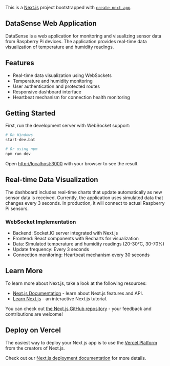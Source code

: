 This is a [Next.js](https://nextjs.org) project bootstrapped with [`create-next-app`](https://github.com/vercel/next.js/tree/canary/packages/create-next-app).

## DataSense Web Application

DataSense is a web application for monitoring and visualizing sensor data from Raspberry Pi devices. The application provides real-time data visualization of temperature and humidity readings.

## Features

- Real-time data visualization using WebSockets
- Temperature and humidity monitoring
- User authentication and protected routes
- Responsive dashboard interface
- Heartbeat mechanism for connection health monitoring

## Getting Started

First, run the development server with WebSocket support:

```bash
# On Windows
start-dev.bat

# Or using npm
npm run dev
```

Open [http://localhost:3000](http://localhost:3000) with your browser to see the result.

## Real-time Data Visualization

The dashboard includes real-time charts that update automatically as new sensor data is received. Currently, the application uses simulated data that changes every 3 seconds. In production, it will connect to actual Raspberry Pi sensors.

### WebSocket Implementation

- Backend: Socket.IO server integrated with Next.js
- Frontend: React components with Recharts for visualization
- Data: Simulated temperature and humidity readings (20-30°C, 30-70%)
- Update frequency: Every 3 seconds
- Connection monitoring: Heartbeat mechanism every 30 seconds

## Learn More

To learn more about Next.js, take a look at the following resources:

- [Next.js Documentation](https://nextjs.org/docs) - learn about Next.js features and API.
- [Learn Next.js](https://nextjs.org/learn) - an interactive Next.js tutorial.

You can check out [the Next.js GitHub repository](https://github.com/vercel/next.js) - your feedback and contributions are welcome!

## Deploy on Vercel

The easiest way to deploy your Next.js app is to use the [Vercel Platform](https://vercel.com/new?utm_medium=default-template&filter=next.js&utm_source=create-next-app&utm_campaign=create-next-app-readme) from the creators of Next.js.

Check out our [Next.js deployment documentation](https://nextjs.org/docs/app/building-your-application/deploying) for more details.
